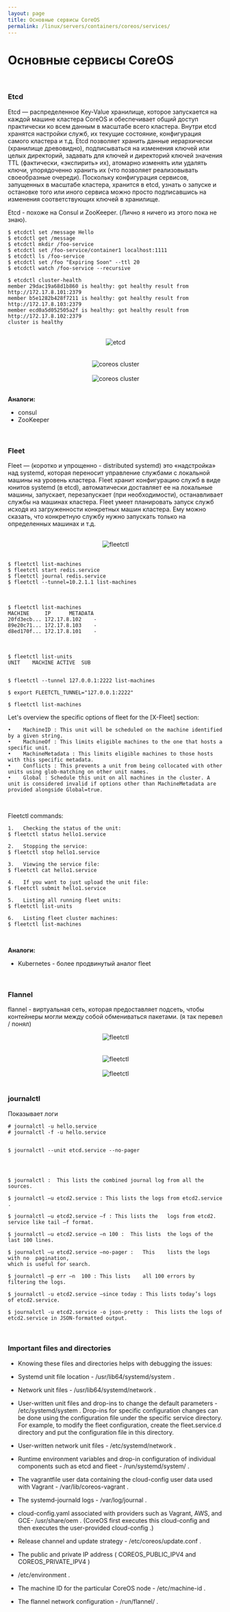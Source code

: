 ```yaml
---
layout: page
title: Основные сервисы CoreOS
permalink: /linux/servers/containers/coreos/services/
---
```


# Основные сервисы CoreOS


<br/>

### Etcd

Etcd — распределенное Key-Value хранилище, которое запускается на каждой машине кластера CoreOS и обеспечивает общий доступ практически ко всем данным в масштабе всего кластера. Внутри etcd хранятся настройки служб, их текущие состояние, конфигурация самого кластера и т.д. Etcd позволяет хранить данные иерархически (хранилище древовидно), подписываться на изменения ключей или целых директорий, задавать для ключей и директорий ключей значения TTL (фактически, «экспирить» их), атомарно изменять или удалять ключи, упорядоченно хранить их (что позволяет реализовывать своеобразные очереди). Поскольку конфигурация сервисов, запущенных в масштабе кластера, хранится в etcd, узнать о запуске и остановке того или иного сервиса можно просто подписавшись на изменения соответствующих ключей в хранилище.

Etcd - похоже на Consul и ZooKeeper. (Лично я ничего из этого пока не знаю).

    $ etcdctl set /message Hello
    $ etcdctl get /message
    $ etcdctl mkdir /foo-service
    $ etcdctl set /foo-service/container1 localhost:1111
    $ etcdctl ls /foo-service
    $ etcdctl set /foo "Expiring Soon" --ttl 20
    $ etcdctl watch /foo-service --recursive

    $ etcdctl cluster-health
    member 29dac19a68d1b860 is healthy: got healthy result from http://172.17.8.101:2379
    member b5e1282b428f7211 is healthy: got healthy result from http://172.17.8.103:2379
    member ecd0a5d052505a2f is healthy: got healthy result from http://172.17.8.102:2379
    cluster is healthy



<br/>

<div align="center">
    <img src="//files.sysadm.ru/img/linux/servers/containers/coreos/etcd.png" border="0" alt="etcd">
</div>

<br/>

<br/>

<div align="center">
    <img src="//files.sysadm.ru/img/linux/servers/containers/coreos/getting_started_with_coreos/pic1.png" border="0" alt="coreos cluster">
</div>

<br/>

<div align="center">
    <img src="//files.sysadm.ru/img/linux/servers/containers/coreos/getting_started_with_coreos/pic2.png" border="0" alt="coreos cluster">
</div>

<br/>

**Аналоги:**

- consul
- ZooKeeper


<br/>

### Fleet

Fleet — (коротко и упрощенно - distributed systemd) это «надстройка» над systemd, которая переносит управление службами с локальной машины на уровень кластера. Fleet хранит конфигурацию служб в виде юнитов systemd (в etcd), автоматически доставляет ее на локальные машины, запускает, перезапускает (при необходимости), останавливает службы на машинах кластера. Fleet умеет планировать запуск служб исходя из загруженности конкретных машин кластера. Ему можно сказать, что конкретную службу нужно запускать только на определенных машинах и т.д.



<br/>

<div align="center">
    <img src="//files.sysadm.ru/img/linux/servers/containers/coreos/getting_started_with_coreos/pic3.png" border="0" alt="fleetctl">
</div>

<br/>


    $ fleetctl list-machines
    $ fleetctl start redis.service
    $ fleetctl journal redis.service
    $ fleetctl --tunnel=10.2.1.1 list-machines



<br/>


    $ fleetctl list-machines
    MACHINE		IP		METADATA
    20fd3ecb...	172.17.8.102	-
    89e20c71...	172.17.8.103	-
    d8ed170f...	172.17.8.101	-

<br/>

    $ fleetctl list-units   
    UNIT	MACHINE	ACTIVE	SUB


    $ fleetctl --tunnel 127.0.0.1:2222 list-machines

    $ export FLEETCTL_TUNNEL="127.0.0.1:2222"

    $ fleetctl list-machines




Let's overview the specific options of fleet for the [X-Fleet] section:

    •	 MachineID : This unit will be scheduled on the machine identified by a given string.
    •	 MachineOf : This limits eligible machines to the one that hosts a specific unit.
    •	 MachineMetadata : This limits eligible machines to those hosts with this specific metadata.
    •	 Conflicts : This prevents a unit from being collocated with other units using glob-matching on other unit names.
    •	 Global : Schedule this unit on all machines in the cluster. A unit is considered invalid if options other than MachineMetadata are provided alongside Global=true.


<br/>

Fleetctl commands:

    1.	 Checking the status of the unit:
    $ fleetctl status hello1.service

    2.	 Stopping the service:
    $ fleetctl stop hello1.service

    3.	 Viewing the service file:
    $ fleetctl cat hello1.service

    4.	 If you want to just upload the unit file:
    $ fleetctl submit hello1.service

    5.	 Listing all running fleet units:
    $ fleetctl list-units

    6.	 Listing fleet cluster machines:
    $ fleetctl list-machines

<br/>

**Аналоги:**

- Kubernetes - более продвинутый аналог fleet

<br/>

### Flannel

flannel - виртуальная сеть, которая предоставляет подсеть, чтобы контейнеры могли между собой обмениваться пакетами. (я так перевел / понял)


<div align="center">
    <img src="//files.sysadm.ru/img/linux/servers/containers/coreos/getting_started_with_coreos/pic5.png" border="0" alt="fleetctl">
</div>

<br/>


<br/>

<div align="center">
    <img src="//files.sysadm.ru/img/linux/servers/containers/coreos/getting_started_with_coreos/pic6.png" border="0" alt="fleetctl">
</div>

<br/>


<div align="center">
    <img src="//files.sysadm.ru/img/linux/servers/containers/coreos/getting_started_with_coreos/pic7.png" border="0" alt="fleetctl">
</div>



<br/>

### journalctl

Показывает логи

    # journalctl -u hello.service
    # journalctl -f -u hello.service


    $ journalctl --unit etcd.service --no-pager




    $ journalctl :	This lists the combined	journal	log	from all the sources.

    $ journalctl –u	etcd2.service :	This lists the logs from etcd2.service .

    $ journalctl –u	etcd2.service –f : This lists the	logs from etcd2. service like tail –f format.

    $ journalctl –u	etcd2.service –n 100 :	This lists	the	logs of	the	last 100 lines.

    $ journalctl –u	etcd2.service –no-pager :	This	lists the logs with	no	pagination,
    which is useful	for	search.

    $ journalctl –p	err	–n	100 : This lists	all	100	errors by filtering the logs.

    $ journalctl -u	etcd2.service —since today : This lists today’s logs of etcd2.service.

    $ journalctl -u	etcd2.service -o json-pretty :	This lists the logs of etcd2.service in JSON-formatted output.


<br/>


### Important	files	and	directories

* Knowing	these	files	and	directories	helps	with	debugging	the	issues:

* Systemd	unit	file	location	-	 /usr/lib64/systemd/system .

* Network	unit	files	 -	/usr/lib64/systemd/network .

* User-written	unit	files	and	drop-ins	to	change	the	default	parameters	 -
/etc/systemd/system .	Drop-ins	for	specific	configuration	changes	can	be	done
using	the	configuration	file	under	the	specific	service	directory.	For	example,	to
modify	the	fleet	configuration,	create	the	 fleet.service.d 	directory	and	put	the
configuration	file	in	this	directory.

* User-written	network	unit	files	 -	/etc/systemd/network .

* Runtime	environment	variables	and	drop-in	configuration	of	individual	components
such	as	 etcd 	and	 fleet 	 -	/run/systemd/system/ .

* The	vagrantfile	user	data	containing	the	 cloud-config 	user	data	used	with	Vagrant	 - /var/lib/coreos-vagrant .

* The	 systemd-journald 	logs	 -	/var/log/journal .

* cloud-config.yaml 	associated	with	providers	such	as	Vagrant,	AWS,	and	 GCE-
/usr/share/oem .	(CoreOS	first	executes	this	 cloud-config 	and	then	executes	the
user-provided	 cloud-config .)

* Release	channel	and	update	strategy	 -	/etc/coreos/update.conf .

* The	public	and	private	IP	address	( COREOS_PUBLIC_IPV4 	and	 COREOS_PRIVATE_IPV4 )
-	/etc/environment .

* The	machine	ID	for	the	particular CoreOS node - /etc/machine-id .

* The	flannel	network	configuration	 -	/run/flannel/ .
